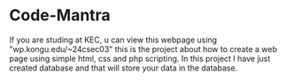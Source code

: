 # Code-Mantra
If you are studing at KEC, u can view this webpage using "wp.kongu.edu/~24csec03"
this is the project about how to create a web page using simple html, css and php scripting.
In this project I have just created database and that will store your data in the database.
